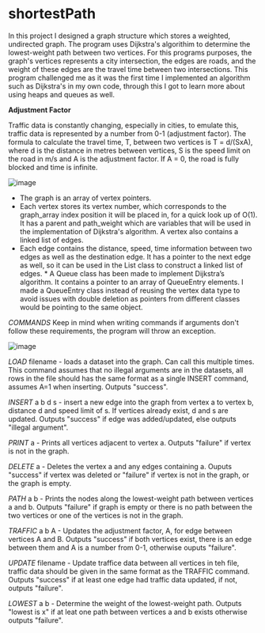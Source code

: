 # shortestPath

In this project I designed a graph structure which stores a weighted, undirected graph. The program uses Dijkstra's algorithim to determine the lowest-weight path between two vertices. For this programs purposes, the graph's vertices represents a city intersection, the edges are roads, and the weight of these edges are the travel time between two intersections. This program challenged me as it was the first time I implemented an algorithm such as Dijkstra's in my own code, through this I got to learn more about using heaps and queues as well.

**Adjustment Factor**

Traffic data is constantly changing, especially in cities, to emulate this, traffic data is represented by a number from 0-1 (adjustment factor). The formula to calculate the travel time, T, between two vertices is T = d/(SxA), where d is the distance in metres between vertices, S is the speed limit on the road in m/s and A is the adjustment factor. If A = 0, the road is fully blocked and time is infinite.

![image](https://github.com/hermehehe/shortestPath/assets/166939272/e115f49d-6673-4fb1-9605-0c0b8f70e861)

* The graph is an array of vertex pointers.
* Each vertex stores its vertex number, which corresponds to the graph_array index position it will be placed in, for a quick look up of O(1). It has a parent and path_weight which are variables that will be used in the implementation of Dijkstra's algorithm. A vertex also contains a linked list of edges.
* Each edge contains the distance, speed, time information between two edges as well as the destination edge. It has a pointer to the next edge as well, so it can be used in the List class to construct a linked list of edges. * A Queue class has been made to implement Dijkstra’s algorithm. It contains a pointer to an array of QueueEntry elements. I made a QueueEntry class instead of reusing the vertex data type to avoid issues with double deletion as pointers from different classes would be pointing to the same object.

*COMMANDS*
Keep in mind when writing commands if arguments don't follow these requirements, the program will throw an exception.

![image](https://github.com/hermehehe/shortestPath/assets/166939272/e9c12d16-aaae-4214-8f86-54defea756b6)

*LOAD* filename - loads a dataset into the graph. Can call this multiple times. This command assumes that no illegal arguments are in the datasets, all rows in the file should has the same format as a single INSERT command, assumes A=1 when inserting. Outputs "success".

*INSERT* a b d s - insert a new edge into the graph from vertex a to vertex b, distance d and speed limit of s. If vertices already exist, d and s are updated. Outputs "success" if edge was added/updated, else outputs "illegal argument".

*PRINT* a - Prints all vertices adjacent to vertex a. Outputs "failure" if vertex is not in the graph.

*DELETE* a - Deletes the vertex a and any edges containing a. Ouputs "success" if vertex was deleted or "failure" if vertex is not in the graph, or the graph is empty.

*PATH* a b - Prints the nodes along the lowest-weight path between vertices a and b. Outputs "failure" if graph is empty or there is no path between the two vertices or one of the vertices is not in the graph.

*TRAFFIC* a b A - Updates the adjustment factor, A, for edge between vertices A and B. Outputs "success" if both vertices exist, there is an edge between them and A is a number from 0-1, otherwise ouputs "failure".

*UPDATE* filename - Update traffice data between all vertices in teh file, traffic data should be given in the same format as the TRAFFIC command. Outputs "success" if at least one edge had traffic data updated, if not, outputs "failure".

*LOWEST* a b - Determine the weight of the lowest-weight path. Outputs "lowest is x" if at leat one path between vertices a and b exists otherwise outputs "failure".


